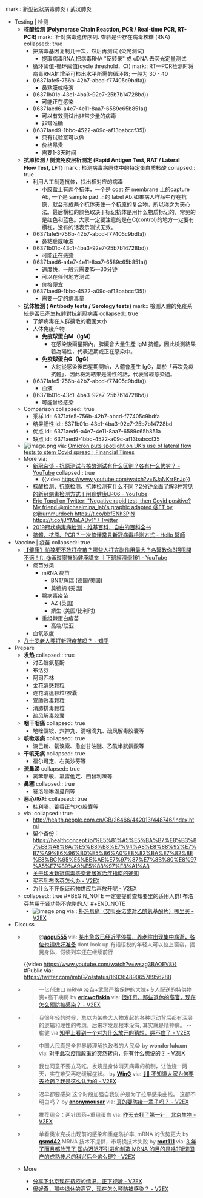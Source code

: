 mark:: 新型冠狀病毒肺炎 / 武汉肺炎

- Testing | 检测
  - **核酸检测 (Polymerase Chain Reaction, PCR / Real-time PCR, RT-PCR)**
    mark:: 针对病毒遗传序列. 查验是否存在病毒核糖 (RNA)
    collapsed:: true
    - 把病毒基因复制几十次，然后再测试 (荧光测试)
      - 提取病毒RNA,把病毒RNA "反转录" 成 cDNA 去荧光定量测试
    - 循环阈值-循环阈值(cycle threshold，Ct)
      mark:: RT—PCR检测时将病毒RNA扩增至可检出水平所需的循环数; 一般为 30 - 40
    - ((6371afe5-756b-42b7-abcd-f77405c9bdfa))
      - 鼻粘膜或唾液
    - ((6371b01c-43c1-4ba3-92e7-25b7b14728bd))
      - 可能正在感染
    - ((6371aed6-a4e7-4e11-8aa7-6589c65b851a))
      - 可以有效测试出非常少量的病毒
      - 非常准确
    - ((6371aed9-1bbc-4522-a09c-af13babccf35))
      - 只有试验室可以做
      - 价格昂贵
      - 需要1-3天时间
  - **抗原检测 / 侧流免疫层析测定 (Rapid Antigen Test, RAT / Lateral Flow Test, LFT)**
    mark:: 检测病毒病原体中的特定蛋白质核酸
    collapsed:: true
    - 利用人工制造抗体，找出相对应的病毒
      - 小胶盒上有两个抗体，一个是 coat 在 membrane 上的capture Ab, 一个是 sample pad 上的 label Ab.如果病人样品中存在抗原，就会形成两个抗体夹住一个抗原的复合物，所以称之为夹心法。最后横杠的颜色取决于标记抗体是用什么物质标记的，常见的是红色和蓝色。大家一定要注意的是在C(control)的地方一定要有横杠，没有的话表示测试无效。
    - ((6371afe5-756b-42b7-abcd-f77405c9bdfa))
      - 鼻粘膜或唾液
    - ((6371b01c-43c1-4ba3-92e7-25b7b14728bd))
      - 可能正在感染
    - ((6371aed6-a4e7-4e11-8aa7-6589c65b851a))
      - 速度快，一般只需要15—30分钟
      - 可以在任何地方测试
      - 价格便宜
    - ((6371aed9-1bbc-4522-a09c-af13babccf35))
      - 需要一定的病毒量
  - **抗体检测 ( Antibody tests / Serology tests)**
    mark:: 檢測人體的免疫系統是否已產生抗體對抗新冠病毒
    collapsed:: true
    - 了解病毒在人群擴散的範圍大小
    - 人体免疫产物
      - **免疫球蛋白M（IgM）**
        - 在感染後兩星期內，脾臟會大量生產 IgM 抗體，因此檢測結果若為陽性，代表近期或正在感染中。
      - **免疫球蛋白G（IgG）**
        - 大約從感染後四星期開始，人體會產生 IgG，屬於「再次免疫抗體」，因此檢測結果是陽性的話，代表曾經感染過。
    - ((6371afe5-756b-42b7-abcd-f77405c9bdfa))
      - 血液
    - ((6371b01c-43c1-4ba3-92e7-25b7b14728bd))
      - 可能曾经感染
  - Comparison
    collapsed:: true
    - 采样
      id:: 6371afe5-756b-42b7-abcd-f77405c9bdfa
    - 结果阳性
      id:: 6371b01c-43c1-4ba3-92e7-25b7b14728bd
    - 优点
      id:: 6371aed6-a4e7-4e11-8aa7-6589c65b851a
    - 缺点
      id:: 6371aed9-1bbc-4522-a09c-af13babccf35
  - ![image.png](../assets/covid/image_1668395393902_0.png)
    via: [Omicron puts spotlight on UK’s use of lateral flow tests to stem Covid spread | Financial Times](https://www.ft.com/content/cbd0fb0a-8c41-4b9b-aa4c-0afa10619383)
  - More via:
    - [新冠杂谈 - 抗原测试与核酸测试有什么区别？各有什么优劣？ - YouTube](https://www.youtube.com/watch?v=6JaNKrrFnJo)
      collapsed:: true
      - {{video https://www.youtube.com/watch?v=6JaNKrrFnJo}}
    - [核酸检测、抗原检测、抗体检测有什么不同？2分钟全面了解3种常见的新冠病毒检测方式丨闲聊健康EP06 - YouTube](https://www.youtube.com/watch?v=5qNcmOHQSkI)
    - [Eric Topol on Twitter: "Negative rapid test, then Covid positive? My friend @michaelmina_lab's graphic adapted @FT by @jburnmurdoch https://t.co/bbfENh3PjN https://t.co/jJYMaLADv1" / Twitter](https://twitter.com/erictopol/status/1472959306475597826)
    - [2019冠状病毒病检测 - 维基百科，自由的百科全书](https://zh.wikipedia.org/wiki/2019%E5%86%A0%E7%8A%B6%E7%97%85%E6%AF%92%E7%97%85%E6%A3%80%E6%B5%8B)
    - [抗體、抗原、PCR？一次搞懂常見新冠病毒檢測方式 - Hello 醫師](https://helloyishi.com.tw/infectious-diseases/coronavirus/types-of-coronavirus-tests/)
- Vaccine | 疫苗
  collapsed:: true
  - [【健康】怕猝死不敢打疫苗？哪些人打完副作用最大？名醫教你3招甩開不適！ft. @黃瑽寧醫師健康講堂 ｜下班經濟學161 - YouTube](https://www.youtube.com/watch?v=30aQSvs2_qY)
    - 疫苗分类
      - mRNA 疫苗
        - BNT/辉瑞 (德国/美国)
        - 莫德纳 (美国)
      - 腺病毒疫苗
        - AZ (英国)
        - 娇生 (美国/比利时)
      - 重组棘蛋白疫苗
        - 高端/联亚
    - 血氧浓度
  - [八十岁老人要打新冠疫苗吗？ - 知乎](https://www.zhihu.com/question/469370777)
- Prepare
  - **发热**
    collapsed:: true
    - 对乙酰氨基酚
    - 布洛芬
    - 阿司匹林
    - 金花清感颗粒
    - 连花清瘟颗粒/胶囊
    - 宣肺败毒颗粒
    - 清肺排毒颗粒
    - 疏风解毒胶囊
  - **咽干咽痛**
    collapsed:: true
    - 地喹氯铵、六神丸、清咽滴丸、疏风解毒胶囊等
  - **咳嗽咳痰**
    collapsed:: true
    - 溴己新、氨溴索、愈创甘油醚、乙酰半胱氨酸等
  - **干咳无痰**
    collapsed:: true
    - 福尔可定、右美沙芬等
  - **流鼻涕**
    collapsed:: true
    - 氯苯那敏、氯雷他定、西替利嗪等
  - **鼻塞**
    collapsed:: true
    - 赛洛唑啉滴鼻剂等
  - **恶心/呕吐**
    collapsed:: true
    - 桂利嗪、藿香正气水/胶囊等
  - via:
    collapsed:: true
    - http://health.people.com.cn/GB/26466/442013/448746/index.html
    - 留个备份： https://healthconcept.io/%E5%81%A5%E5%BA%B7%E8%B3%87%E8%A8%8A/%E5%B8%B8%E7%94%A8%E8%88%92%E7%B7%A9%E6%96%B0%E5%86%A0%E8%82%BA%E7%82%8E%E8%BC%95%E5%BE%AE%E7%97%87%E7%8B%80%E8%97%A5%E7%89%A9%E5%88%97%E8%A1%A8
    - [关于印发新冠病毒感染者居家治疗指南的通知](http://www.nhc.gov.cn/ylyjs/pqt/202212/2b6c16cc176b4806b399ea5588353b3c.shtml)
    - [买不到布洛芬怎么办 - V2EX](https://www.v2ex.com/t/901507)
    - [为什么不在保证药物供应后再放开呢 - V2EX](https://www.v2ex.com/t/901531)
  - collapsed:: true
    #+BEGIN_NOTE
    一定要提前查知要里的适用人群! 布洛芬禁用于肾功能不完整的人!
    #+END_NOTE
    - ![image.png](../assets/covid/image_1671169729417_0.png)
      via:: [扑热息痛（又叫泰诺或对乙酰氨基酚片）哪里买 - V2EX](https://www.v2ex.com/t/902647)
- Discuss
  - > @**[aogu555](https://www.v2ex.com/member/aogu555)** via: [某市急救已经近乎停摆，养老院出现集中病逝，各位也请做好准备](https://web.archive.org/web/20221211102221/https://www.v2ex.com/t/901697)
    dont look up
    有话语权的年轻人可以拉上窗帘，摇晃身体，假装列车还在继续前行
    
    {{video https://www.youtube.com/watch?v=wszg3BAOEV8}}
    #Public via: https://twitter.com/imbGZo/status/1603648906578956288
  - > 一亿剂进口 mRNA 疫苗+武警严格保护的大院+专人配送的特供物资+高干病房
    by **[ericwoflskin](https://www.v2ex.com/member/ericwoflskin)** via: [很好奇，那些退休的高官，现在怎么预防被感染？ - V2EX](https://www.v2ex.com/t/902109)
  - >我很年轻的时候，总以为某些大人物发起的各种运动背后都有深层的逻辑和理性的考虑，后来才发现根本没有, 其实就是精神病。
    --崔健 via [知乎上看到一个对为什么放开的猜想，绷不住了 - V2EX](https://v2ex.com/t/901686)
  - > 中国人民真是全世界最理解执政者的人民😂
    by **wonderfulcxm** via: [对于此次疫情政策的突然转向，你有什么想说的？ - V2EX](https://v2ex.com/t/901743)
  - > 我也同意不要立马吃，发烧是身体消灭病毒的机制，让他烧一两天，实在难受再吃缓解症状。
    by **[WinG](https://www.v2ex.com/member/WinG)** via: [😮‍💨 不知道大家为何要去抢药？我是这么认为的 - V2EX](https://www.v2ex.com/t/901796)
  - > 迟早都要感染 这个时段加强自我防护是为了拉平感染曲线。 这都不明白吗？
    by **[anonymousar](https://www.v2ex.com/member/anonymousar)** via: [真的要防疫一辈子吗？ - V2EX](https://www.v2ex.com/t/902105)
  - >推荐组合：两针国药+重组蛋白
    via: [昨天去打了第一针，北京生物 - V2EX](https://www.v2ex.com/t/902094)
  - > 单看奥米克戎出现前的感染和重症防护率, mRNA 的优势更大 by **[qsmd42](https://www.v2ex.com/member/qsmd42)**
    MRNA 技术不提供，市场换技术失败 by **[root111](https://www.v2ex.com/member/root111)**
    via: [3 年了而且都放开了,国内迟迟不引进和制造 MRNA 的目的是啥?所谓国产的成熟技术的科兴后台这么硬? - V2EX](https://www.v2ex.com/t/902396)
  - More
    - [分享下北京现在抗疫的情况，正下视听 - V2EX](https://www.v2ex.com/t/901716)
    - [很好奇，那些退休的高官，现在怎么预防被感染？ - V2EX](https://www.v2ex.com/t/902109#; )